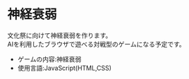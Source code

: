 神経衰弱
==============
文化祭に向けて神経衰弱を作ります。<br>
AIを利用したブラウザで遊べる対戦型のゲームになる予定です。<br>
<ul>
<li>ゲームの内容:神経衰弱</li>
<li>使用言語:JavaScript(HTML,CSS)</li>
</ul>
